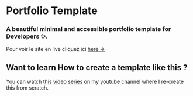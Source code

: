# Portfolio Template

### A beautiful minimal and accessible portfolio template for Developers ✨.

Pour voir le site en live cliquez ici [here &rarr;](https://mathsyeux.github.io/portfolio/)


## Want to learn How to create a template like this ?

You can watch [this video series](https://www.youtube.com/watch?v=1nchVfpMGSg&list=PLwJBGAxcH7GzdavgKlCACbESzr-40lw3L) on my youtube channel where I re-create this from scratch.
```
